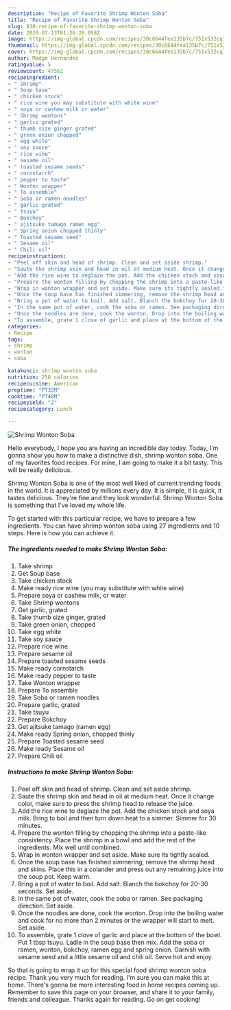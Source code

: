 ```yaml
---
description: "Recipe of Favorite Shrimp Wonton Soba"
title: "Recipe of Favorite Shrimp Wonton Soba"
slug: 830-recipe-of-favorite-shrimp-wonton-soba
date: 2020-07-13T01:36:28.058Z
image: https://img-global.cpcdn.com/recipes/30c6644fea135b7c/751x532cq70/shrimp-wonton-soba-recipe-main-photo.jpg
thumbnail: https://img-global.cpcdn.com/recipes/30c6644fea135b7c/751x532cq70/shrimp-wonton-soba-recipe-main-photo.jpg
cover: https://img-global.cpcdn.com/recipes/30c6644fea135b7c/751x532cq70/shrimp-wonton-soba-recipe-main-photo.jpg
author: Madge Hernandez
ratingvalue: 5
reviewcount: 47562
recipeingredient:
- " shrimp"
- " Soup base"
- " chicken stock"
- " rice wine you may substitute with white wine"
- " soya or cashew milk or water"
- " Shrimp wontons"
- " garlic grated"
- " thumb size ginger grated"
- " green onion chopped"
- " egg white"
- " soy sauce"
- " rice wine"
- " sesame oil"
- " toasted sesame seeds"
- " cornstarch"
- " pepper to taste"
- " Wonton wrapper"
- " To assemble"
- " Soba or ramen noodles"
- " garlic grated"
- " tsuyu"
- " Bokchoy"
- " ajitsuke tamago ramen egg"
- " Spring onion chopped thinly"
- " Toasted sesame seed"
- " Sesame oil"
- " Chili oil"
recipeinstructions:
- "Peel off skin and head of shrimp. Clean and set aside shrimp."
- "Saute the shrimp skin and head in oil at medium heat. Once it change color, make sure to press the shrimp head to release the juice."
- "Add the rice wine to deglaze the pot. Add the chicken stock and soya milk. Bring to boil and then turn down heat to a simmer. Simmer for 30 minutes."
- "Prepare the wonton filling by chopping the shrimp into a paste-like consistency. Place the shrimp in a bowl and add the rest of the ingredients. Mix well until combined."
- "Wrap in wonton wrapper and set aside. Make sure its tightly sealed."
- "Once the soup base has finished simmering, remove the shrimp head and skins. Place this in a colander and press out any remaining juice into the soup pot. Keep warm."
- "Bring a pot of water to boil. Add salt. Blanch the bokchoy for 20-30 seconds. Set aside."
- "In the same pot of water, cook the soba or ramen. See packaging direction. Set aside."
- "Once the noodles are done, cook the wonton. Drop into the boiling water and cook for no more than 2 minutes or the wrapper will start to melt. Set aside."
- "To assemble, grate 1 clove of garlic and place at the bottom of the bowl. Put 1 tbsp tsuyu. Ladle in the soup base then mix. Add the soba or ramen, wonton, bokchoy, ramen egg and spring onion. Garnish with sesame seed and a little sesame oil and chili oil. Serve hot and enjoy."
categories:
- Recipe
tags:
- shrimp
- wonton
- soba

katakunci: shrimp wonton soba 
nutrition: 258 calories
recipecuisine: American
preptime: "PT32M"
cooktime: "PT48M"
recipeyield: "2"
recipecategory: Lunch

---
```



![Shrimp Wonton Soba](https://img-global.cpcdn.com/recipes/30c6644fea135b7c/751x532cq70/shrimp-wonton-soba-recipe-main-photo.jpg)

Hello everybody, I hope you are having an incredible day today. Today, I'm gonna show you how to make a distinctive dish, shrimp wonton soba. One of my favorites food recipes. For mine, I am going to make it a bit tasty. This will be really delicious.



Shrimp Wonton Soba is one of the most well liked of current trending foods in the world. It is appreciated by millions every day. It is simple, it is quick, it tastes delicious. They're fine and they look wonderful. Shrimp Wonton Soba is something that I've loved my whole life.


To get started with this particular recipe, we have to prepare a few ingredients. You can have shrimp wonton soba using 27 ingredients and 10 steps. Here is how you can achieve it.

<!--inarticleads1-->

##### The ingredients needed to make Shrimp Wonton Soba:

1. Take  shrimp
1. Get  Soup base
1. Take  chicken stock
1. Make ready  rice wine (you may substitute with white wine)
1. Prepare  soya or cashew milk, or water
1. Take  Shrimp wontons
1. Get  garlic, grated
1. Take  thumb size ginger, grated
1. Take  green onion, chopped
1. Take  egg white
1. Take  soy sauce
1. Prepare  rice wine
1. Prepare  sesame oil
1. Prepare  toasted sesame seeds
1. Make ready  cornstarch
1. Make ready  pepper to taste
1. Take  Wonton wrapper
1. Prepare  To assemble
1. Take  Soba or ramen noodles
1. Prepare  garlic, grated
1. Take  tsuyu
1. Prepare  Bokchoy
1. Get  ajitsuke tamago (ramen egg)
1. Make ready  Spring onion, chopped thinly
1. Prepare  Toasted sesame seed
1. Make ready  Sesame oil
1. Prepare  Chili oil




<!--inarticleads2-->

##### Instructions to make Shrimp Wonton Soba:

1. Peel off skin and head of shrimp. Clean and set aside shrimp.
1. Saute the shrimp skin and head in oil at medium heat. Once it change color, make sure to press the shrimp head to release the juice.
1. Add the rice wine to deglaze the pot. Add the chicken stock and soya milk. Bring to boil and then turn down heat to a simmer. Simmer for 30 minutes.
1. Prepare the wonton filling by chopping the shrimp into a paste-like consistency. Place the shrimp in a bowl and add the rest of the ingredients. Mix well until combined.
1. Wrap in wonton wrapper and set aside. Make sure its tightly sealed.
1. Once the soup base has finished simmering, remove the shrimp head and skins. Place this in a colander and press out any remaining juice into the soup pot. Keep warm.
1. Bring a pot of water to boil. Add salt. Blanch the bokchoy for 20-30 seconds. Set aside.
1. In the same pot of water, cook the soba or ramen. See packaging direction. Set aside.
1. Once the noodles are done, cook the wonton. Drop into the boiling water and cook for no more than 2 minutes or the wrapper will start to melt. Set aside.
1. To assemble, grate 1 clove of garlic and place at the bottom of the bowl. Put 1 tbsp tsuyu. Ladle in the soup base then mix. Add the soba or ramen, wonton, bokchoy, ramen egg and spring onion. Garnish with sesame seed and a little sesame oil and chili oil. Serve hot and enjoy.




So that is going to wrap it up for this special food shrimp wonton soba recipe. Thank you very much for reading. I'm sure you can make this at home. There's gonna be more interesting food in home recipes coming up. Remember to save this page on your browser, and share it to your family, friends and colleague. Thanks again for reading. Go on get cooking!

